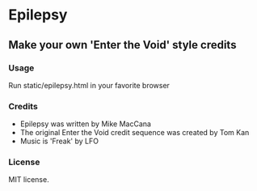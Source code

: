 # Epilepsy

## Make your own 'Enter the Void' style credits

### Usage

Run static/epilepsy.html in your favorite browser

### Credits

 - Epilepsy was written by Mike MacCana
 - The original Enter the Void credit sequence was created by Tom Kan
 - Music is 'Freak' by LFO

### License

MIT license. 